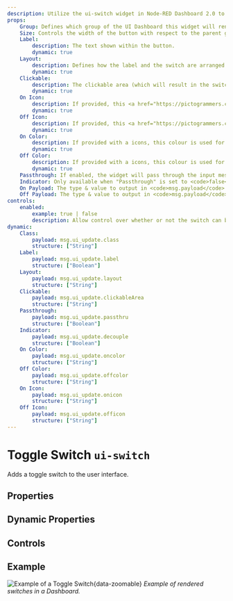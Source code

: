 ```yaml
---
description: Utilize the ui-switch widget in Node-RED Dashboard 2.0 to create interactive toggle controls for dynamic dashboard interactions.
props:
    Group: Defines which group of the UI Dashboard this widget will render in.
    Size: Controls the width of the button with respect to the parent group. Maximum value is the width of the group.
    Label:
        description: The text shown within the button.
        dynamic: true
    Layout:
        description: Defines how the label and the switch are arranged. Users can choose between different layout options such as aligning elements to the left, center, right, spreading them evenly in a row or centering them in a column.
        dynamic: true
    Clickable:
        description: The clickable area (which will result in the switch toggling).
        dynamic: true
    On Icon:
        description: If provided, this <a href="https://pictogrammers.com/library/mdi/" target="_blank">Material Design icon</a> will replace the default switch when in "on" state. No need to include the <code>mdi</code> prefix.
        dynamic: true
    Off Icon:
        description: If provided, this <a href="https://pictogrammers.com/library/mdi/" target="_blank">Material Design icon</a> will replace the default switch when in "off" state. No need to include the <code>mdi</code> prefix.
        dynamic: true
    On Color:
        description: If provided with a icons, this colour is used for the icon when in "on" state
        dynamic: true
    Off Color:
        description: If provided with a icons, this colour is used for the icon when in "off" state
        dynamic: true
    Passthrough: If enabled, the widget will pass through the input message to the output.
    Indicator: Only available when "Passthrough" is set to <code>false</code>. Defines whether the switch shows the status of the output, or any provided input via <code>msg.payload</code>.
    On Payload: The type & value to output in <code>msg.payload</code> when the switch is turned on.
    Off Payload: The type & value to output in <code>msg.payload</code> when the switch is turned off.
controls:
    enabled:
        example: true | false
        description: Allow control over whether or not the switch can be toggled via the UI.
dynamic:
    Class:
        payload: msg.ui_update.class
        structure: ["String"]
    Label:
        payload: msg.ui_update.label
        structure: ["Boolean"]
    Layout:
        payload: msg.ui_update.layout
        structure: ["String"]
    Clickable:
        payload: msg.ui_update.clickableArea
        structure: ["String"]
    Passthrough:
        payload: msg.ui_update.passthru
        structure: ["Boolean"]
    Indicator:
        payload: msg.ui_update.decouple
        structure: ["Boolean"]
    On Color:
        payload: msg.ui_update.oncolor
        structure: ["String"]
    Off Color:
        payload: msg.ui_update.offcolor
        structure: ["String"]
    On Icon:
        payload: msg.ui_update.onicon
        structure: ["String"]
    Off Icon:
        payload: msg.ui_update.officon
        structure: ["String"]
---
```


<script setup>
    import TryDemo from "./../../components/TryDemo.vue";
</script>


<TryDemo href="switch">

# Toggle Switch `ui-switch`

</TryDemo>

Adds a toggle switch to the user interface.

## Properties

<PropsTable/>

## Dynamic Properties

<DynamicPropsTable/>

## Controls

<ControlsTable/>

## Example

![Example of a Toggle Switch](/images/node-examples/ui-switch.png "Example of a Toggle Switch"){data-zoomable}
*Example of rendered switches in a Dashboard.*
